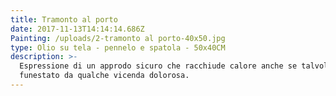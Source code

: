 ```yaml
---
title: Tramonto al porto
date: 2017-11-13T14:14:14.686Z
Painting: /uploads/2-tramonto al porto-40x50.jpg
type: Olio su tela - pennelo e spatola - 50x40CM
description: >-
  Espressione di un approdo sicuro che racchiude calore anche se talvolta
  funestato da qualche vicenda dolorosa.
---
```


